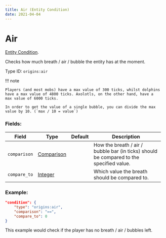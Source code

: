 ```yaml
---
title: Air (Entity Condition)
date: 2021-04-04
---
```

# Air

[Entity Condition](../entity_conditions.md).

Checks how much breath / air / bubble the entity has at the moment.

Type ID: `origins:air`

!!! note

    Players (and most mobs) have a max value of 300 ticks, whilst dolphins have a max value of 4800 ticks. Axolotls, on the other hand, have a max value of 6000 ticks.

    In order to get the value of a single bubble, you can divide the max value by 10. (`max / 10 = value`)

### Fields:

Field  | Type | Default | Description
-------|------|---------|-------------
`comparison` | [Comparison](../data_types/comparison.md) | |  How the breath / air / bubble bar (in ticks) should be compared to the specified value.
`compare_to` | [Integer](../data_types/integer.md) | | Which value the breath should be compared to.

### Example:
```json
"condition": {
    "type": "origins:air",
    "comparison": "==",
    "compare_to": 0
}
```
This example would check if the player has no breath / air / bubbles left.
